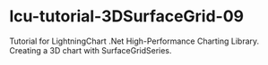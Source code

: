 # lcu-tutorial-3DSurfaceGrid-09
Tutorial for LightningChart .Net High-Performance Charting Library. Creating a 3D chart with SurfaceGridSeries.
